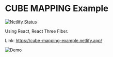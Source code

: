 # CUBE MAPPING Example

[![Netlify Status](https://api.netlify.com/api/v1/badges/3156dcbc-ebae-422d-9a26-959aedc82d75/deploy-status)](https://app.netlify.com/sites/cube-mapping-example/deploys)

Using React, React Three Fiber.

Link: https://cube-mapping-example.netlify.app/

![Demo](./screenshots/demo.gif)
